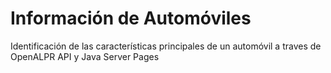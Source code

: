 # Información de Automóviles

Identificación de las características principales de un automóvil a traves de OpenALPR API y Java Server Pages
